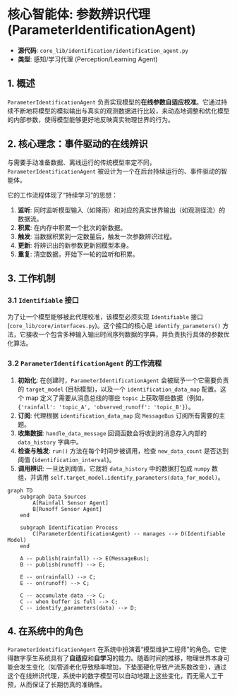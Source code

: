 # 核心智能体: 参数辨识代理 (ParameterIdentificationAgent)

*   **源代码**: `core_lib/identification/identification_agent.py`
*   **类型**: 感知/学习代理 (Perception/Learning Agent)

## 1. 概述

`ParameterIdentificationAgent` 负责实现模型的**在线参数自适应校准**。它通过持续不断地将模型的模拟输出与真实的观测数据进行比较，来动态地调整和优化模型的内部参数，使得模型能够更好地反映真实物理世界的行为。

## 2. 核心理念：事件驱动的在线辨识

与需要手动准备数据、离线运行的传统模型率定不同，`ParameterIdentificationAgent` 被设计为一个在后台持续运行的、事件驱动的智能体。

它的工作流程体现了“持续学习”的思想：
1.  **监听**: 同时监听模型输入（如降雨）和对应的真实世界输出（如观测径流）的数据流。
2.  **积累**: 在内存中积累一个批次的新数据。
3.  **触发**: 当数据积累到一定数量后，触发一次参数辨识过程。
4.  **更新**: 将辨识出的新参数更新回模型本身。
5.  **重复**: 清空数据，开始下一轮的监听和积累。

## 3. 工作机制

### 3.1 `Identifiable` 接口

为了让一个模型能够被此代理校准，该模型必须实现 `Identifiable` 接口 (`core_lib/core/interfaces.py`)。这个接口的核心是 `identify_parameters()` 方法，它接收一个包含多种输入输出时间序列数据的字典，并负责执行具体的参数优化算法。

### 3.2 `ParameterIdentificationAgent` 的工作流程

1.  **初始化**: 在创建时，`ParameterIdentificationAgent` 会被赋予一个它需要负责的 `target_model` (目标模型)，以及一个 `identification_data_map` 配置。这个 map 定义了需要从消息总线的哪些 `topic` 上获取哪些数据（例如，`{'rainfall': 'topic_A', 'observed_runoff': 'topic_B'}`）。
2.  **订阅**: 代理根据 `identification_data_map` 向 `MessageBus` 订阅所有需要的主题。
3.  **收集数据**: `handle_data_message` 回调函数会将收到的消息存入内部的 `data_history` 字典中。
4.  **检查与触发**: `run()` 方法在每个时间步被调用，检查 `new_data_count` 是否达到阈值 (`identification_interval`)。
5.  **调用辨识**: 一旦达到阈值，它就将 `data_history` 中的数据打包成 `numpy` 数组，并调用 `self.target_model.identify_parameters(data_for_model)`。

```mermaid
graph TD
    subgraph Data Sources
        A[Rainfall Sensor Agent]
        B[Runoff Sensor Agent]
    end

    subgraph Identification Process
        C(ParameterIdentificationAgent) -- manages --> D(Identifiable Model)
    end

    A -- publish(rainfall) --> E(MessageBus);
    B -- publish(runoff) --> E;

    E -- on(rainfall) --> C;
    E -- on(runoff) --> C;

    C -- accumulate data --> C;
    C -- when buffer is full --> C;
    C -- identify_parameters(data) --> D;
```

## 4. 在系统中的角色

`ParameterIdentificationAgent` 在系统中扮演着“模型维护工程师”的角色。它使得数字孪生系统具有了**自适应**和**自学习**的能力。随着时间的推移，物理世界本身可能会发生变化（如管道老化导致糙率增加，下垫面硬化导致产流系数改变），通过这个在线辨识代理，系统中的数字模型可以自动地跟上这些变化，而无需人工干预，从而保证了长期仿真的准确性。
